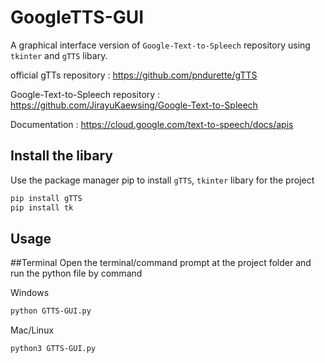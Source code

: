 # GoogleTTS-GUI

A graphical interface version of `Google-Text-to-Spleech` repository using `tkinter` and `gTTS` libary.

official gTTs repository : https://github.com/pndurette/gTTS

Google-Text-to-Spleech repository : https://github.com/JirayuKaewsing/Google-Text-to-Spleech

Documentation : https://cloud.google.com/text-to-speech/docs/apis

## Install the libary

Use the package manager pip to install `gTTS`, `tkinter` libary for the project

```bash
pip install gTTS
pip install tk
```

## Usage

  ##Terminal
Open the terminal/command prompt at the project folder and run the python file by command

Windows
```bash
python GTTS-GUI.py
```

Mac/Linux
```bash
python3 GTTS-GUI.py
```
